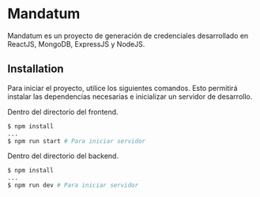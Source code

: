 # Mandatum

Mandatum es un proyecto de generación de credenciales desarrollado en ReactJS, MongoDB, ExpressJS y NodeJS.

## Installation

Para iniciar el proyecto, utilice los siguientes comandos. Esto permitirá instalar las dependencias necesarias e inicializar un servidor de desarrollo.

Dentro del directorio del frontend.

```bash
$ npm install
...
$ npm run start # Para iniciar servidor
```

Dentro del directorio del backend.

```bash
$ npm install
...
$ npm run dev # Para iniciar servidor
```